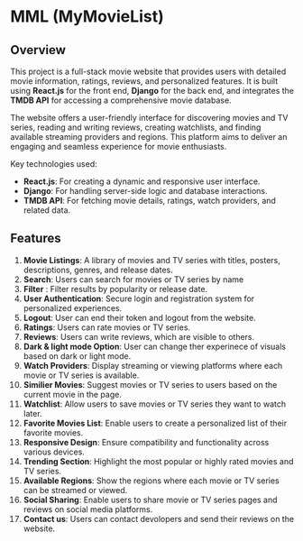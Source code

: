 # MML (MyMovieList)

## Overview  
This project is a full-stack movie website that provides users with detailed movie information, ratings, reviews, and personalized features. It is built using **React.js** for the front end, **Django** for the back end, and integrates the **TMDB API** for accessing a comprehensive movie database.  

The website offers a user-friendly interface for discovering movies and TV series, reading and writing reviews, creating watchlists, and finding available streaming providers and regions. This platform aims to deliver an engaging and seamless experience for movie enthusiasts.  

Key technologies used:  
- **React.js**: For creating a dynamic and responsive user interface.  
- **Django**: For handling server-side logic and database interactions.  
- **TMDB API**: For fetching movie details, ratings, watch providers, and related data.  

## Features  
1. **Movie Listings**: A library of movies and TV series with titles, posters, descriptions, genres, and release dates.  
2. **Search**: Users can search for movies or TV series by name
3. **Filter** : Filter results by popularity or release date.  
4. **User Authentication**: Secure login and registration system for personalized experiences.
5. **Logout**: User can end their token and logout from the website.
6. **Ratings**: Users can rate movies or TV series.
7. **Reviews**: Users can write reviews, which are visible to others.
8. **Dark & light mode Option**: User can change ther experinece of visuals based on dark or light mode.  
9. **Watch Providers**: Display streaming or viewing platforms where each movie or TV series is available.  
10. **Similier Movies**: Suggest movies or TV series to users based on the current movie in the page.  
11. **Watchlist**: Allow users to save movies or TV series they want to watch later.  
12. **Favorite Movies List**: Enable users to create a personalized list of their favorite movies.  
13. **Responsive Design**: Ensure compatibility and functionality across various devices.  
14. **Trending Section**: Highlight the most popular or highly rated movies and TV series.  
15. **Available Regions**: Show the regions where each movie or TV series can be streamed or viewed.  
16. **Social Sharing**: Enable users to share movie or TV series pages and reviews on social media platforms.
17. **Contact us**: Users can contact devolopers and send their reviews on the website.
